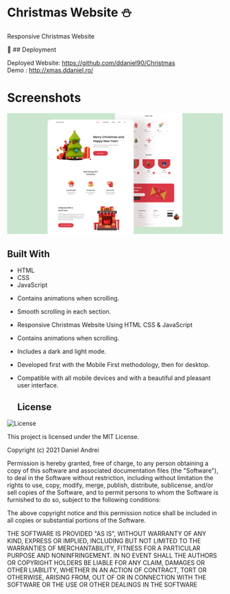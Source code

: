 # Christmas Website ⛄️

Responsive Christmas Website

🔗 ## Deployment

Deployed Website: https://github.com/ddaniel90/Christmas </br>
Demo : http://xmas.ddaniel.ro/

# Screenshots

![preview img](/preview.png)

## Built With

  * HTML
  * CSS
  * JavaScript
  - Contains animations when scrolling.
  - Smooth scrolling in each section.

- Responsive Christmas Website Using HTML CSS & JavaScript
- Contains animations when scrolling.
- Includes a dark and light mode.
- Developed first with the Mobile First methodology, then for desktop.
- Compatible with all mobile devices and with a beautiful and pleasant user interface.

  ## License

![License](https://img.shields.io/badge/license-MIT%20License-blue.svg)

This project is licensed under the MIT License.

Copyright (c) 2021 Daniel Andrei

Permission is hereby granted, free of charge, to any person obtaining a copy
of this software and associated documentation files (the "Software"), to deal
in the Software without restriction, including without limitation the rights
to use, copy, modify, merge, publish, distribute, sublicense, and/or sell
copies of the Software, and to permit persons to whom the Software is
furnished to do so, subject to the following conditions:

The above copyright notice and this permission notice shall be included in all
copies or substantial portions of the Software.

THE SOFTWARE IS PROVIDED "AS IS", WITHOUT WARRANTY OF ANY KIND, EXPRESS OR
IMPLIED, INCLUDING BUT NOT LIMITED TO THE WARRANTIES OF MERCHANTABILITY,
FITNESS FOR A PARTICULAR PURPOSE AND NONINFRINGEMENT. IN NO EVENT SHALL THE
AUTHORS OR COPYRIGHT HOLDERS BE LIABLE FOR ANY CLAIM, DAMAGES OR OTHER
LIABILITY, WHETHER IN AN ACTION OF CONTRACT, TORT OR OTHERWISE, ARISING FROM,
OUT OF OR IN CONNECTION WITH THE SOFTWARE OR THE USE OR OTHER DEALINGS IN THE
SOFTWARE
 

